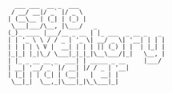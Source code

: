       ___ ___  __ _  ___                        
     / __/ __|/ _` |/ _ \                       
    | (__\__ | (_| | (_) |                      
     \___|___/\__, |\___/   _                   
    (_)_ ____ |___/__ _ __ | |_ ___  _ __ _   _ 
    | | '_ \ \ / / _ | '_ \| __/ _ \| '__| | | |
    | | | | \ V |  __| | | | || (_) | |  | |_| |
    |_|_| |_|\_/ \___|_|_|_|\__\___/|_|   \__, |
    | |_ _ __ __ _  ___| | _____ _ __     |___/ 
    | __| '__/ _` |/ __| |/ / _ | '__|          
    | |_| | | (_| | (__|   |  __| |             
     \__|_|  \__,_|\___|_|\_\___|_|             
